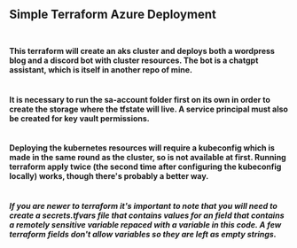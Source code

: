 ## Simple Terraform Azure Deployment  <br><br>

#### This terraform will create an aks cluster and deploys both a wordpress blog and a discord bot with cluster resources. The bot is a chatgpt assistant, which is itself in another repo of mine. <br><br>

#### It is necessary to run the sa-account folder first on its own in order to create the storage where the tfstate will live. A service principal must also be created for key vault permissions. <br><br>

#### Deploying the kubernetes resources will require a kubeconfig which is made in the same round as the cluster, so is not available at first. Running terraform apply twice (the second time after configuring the kubeconfig locally) works, though there's probably a better way. <br><br>

##### If you are newer to terraform it's important to note that you will need to create a secrets.tfvars file that contains values for an field that contains a remotely sensitive variable repaced with a variable in this code. A few terraform fields don't allow variables so they are left as empty strings.